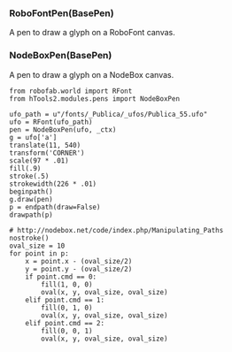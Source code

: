 ### RoboFontPen(BasePen)

A pen to draw a glyph on a RoboFont canvas.

### NodeBoxPen(BasePen)

A pen to draw a glyph on a NodeBox canvas.

    from robofab.world import RFont
    from hTools2.modules.pens import NodeBoxPen

    ufo_path = u"/fonts/_Publica/_ufos/Publica_55.ufo"
    ufo = RFont(ufo_path)
    pen = NodeBoxPen(ufo, _ctx)
    g = ufo['a']
    translate(11, 540)
    transform('CORNER')
    scale(97 * .01)
    fill(.9)
    stroke(.5)
    strokewidth(226 * .01)
    beginpath()
    g.draw(pen)
    p = endpath(draw=False)
    drawpath(p)

    # http://nodebox.net/code/index.php/Manipulating_Paths
    nostroke()
    oval_size = 10
    for point in p:
        x = point.x - (oval_size/2)
        y = point.y - (oval_size/2)
        if point.cmd == 0:
            fill(1, 0, 0)
            oval(x, y, oval_size, oval_size)
        elif point.cmd == 1:
            fill(0, 1, 0)
            oval(x, y, oval_size, oval_size)
        elif point.cmd == 2:
            fill(0, 0, 1)
            oval(x, y, oval_size, oval_size)
